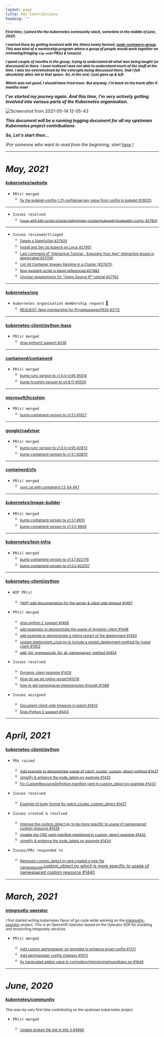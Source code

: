 ```yaml
---
layout: page
title: K8s Contributions
heading: ""
---
```


<sub>***First time, I joined the the kubernetes community slack, sometime in the middle of june, 2020.***</sub>

<sub>***I started there by getting involved with the (then) newly formed, [node-reviewers-group](https://www.psaggu.com/kubernetes-mentorship/2020/07/30/node-reviewer-group-tasks.html). This was kind of a mentorship program where a group of people would work together on reviewing/triaging `sig-node` PR(s) & issue(s).***</sub>

<sub>***I spent couple of months in the group, trying to understand all what was being taught (or discussed) in there. I soon realised I was not able to understand much of the stuff at the time. I was too overwhelmed by the concepts being discussed there, that I felt absolutely alien-ish in that space. So, in the end, I just gave up & left.***</sub>

<sub>***Which was not good, I should have tried more. But anyway, I'm back on the track after 6 months now!***</sub>

***I've started my journey again. And this time, I'm very actively getting involved into various parts of the Kubernetes organisation.***


![Screenshot from 2021-05-14 12-05-43](https://user-images.githubusercontent.com/30499743/118231546-f30ca980-b4ac-11eb-9fd8-2d90e6d9e51e.png)


***This document will be a running logging document for all my upstream Kubernetes project contributions.***

***So, Let's start then...***


*(For someone who want to read from the beginning, start [here](https://www.psaggu.com/kubernetes.html#june-2020).)*

---

# *May, 2021*

#### **[kubernetes/website](https://github.com/kubernetes/website)**

- `PR(s) merged`
    - <sub>[fix the kubelet-config-1.21 configmap key value from config to kubelet #28025](https://github.com/kubernetes/website/pull/28025)</sub>

---

- `Issues resolved`
    - <sub>[Issue with k8s.io/docs/tasks/administer-cluster/kubeadm/kubeadm-certs/ #27931](https://github.com/kubernetes/website/issues/27931)</sub>

---

- `Issues reviewed/triaged`  
    - <sub>[Delete a StatefulSet #27920](https://github.com/kubernetes/website/issues/27920)</sub>
    - <sub>[Install and Set Up kubectl on Linux #27951](https://github.com/kubernetes/website/issues/27951)</sub>     
    - <sub>[Last command of "Interactive Tutorial - Exposing Your App" interactive lesson is deprecated #27056](https://github.com/kubernetes/website/issues/27056#issuecomment-843129207)</sub>
    - <sub>[List All Container Images Running in a Cluster (#27475)](https://github.com/kubernetes/website/issues/27475#issuecomment-843066458)</sub>
    - <sub>[Non-existent script is being referenced #27982](https://github.com/kubernetes/website/issues/27982#issuecomment-844272373)</sub>
    - <sub>[Unclear requirements for “Using Source IP” tutorial #27162](https://github.com/kubernetes/website/issues/27162#issuecomment-843223669)</sub>

---

#### **[kubernetes/org](https://github.com/kubernetes/org)**

- `kubernetes organisation membership request` 🎊
    - <sub>[REQUEST: New membership for Priyankasaggu11929 #2712](https://github.com/kubernetes/org/issues/2712)</sub>

---

#### **[kubernetes-client/python-base](https://github.com/kubernetes-client/python-base)**

- `PR(s) merged`
    - <sub>[drop python2 support #238](https://github.com/kubernetes-client/python-base/pull/238)</sub>

---

#### **[containerd/containerd](https://github.com/containerd/containerd)**

- `PR(s) merged`
    - <sub>[bump runc version to v1.0.0-rc95 #5514](https://github.com/containerd/containerd/pull/5514)</sub>
    - <sub>[bump hcsshim version to v0.8.17 #5505](https://github.com/containerd/containerd/pull/5505)</sub>
 
---

#### **[microsoft/hcsshim](https://github.com/microsoft/hcsshim)**

- `PR(s) merged`
    - <sub>[bump containerd version to v1.5.1 #1027](https://github.com/microsoft/hcsshim/pull/1027#event-4745184459)</sub>
 
---


#### **[google/cadvisor](https://github.com/google/cadvisor/)**

- `PR(s) merged`
    - <sub>[bump runc version to v1.0.0-rc95 #2873](https://github.com/google/cadvisor/pull/2873)</sub>
    - <sub>[bump containerd version to v1.5.1 #2870](https://github.com/google/cadvisor/pull/2870)</sub>

---

#### **[containerd/zfs](https://github.com/containerd/zfs/)**

- `PR(s) merged`
    - <sub>[sync up with containerd 1.5 GA #47](https://github.com/containerd/zfs/pull/47)</sub>

---

#### **[kubernetes/image-builder](https://github.com/kubernetes-sigs/image-builder)**

- `PR(s) merged`
    - <sub>[bump containerd version to v1.5.1 #610](https://github.com/kubernetes-sigs/image-builder/pull/610)</sub>
    - <sub>[bump containerd version to v1.5.0 #606](https://github.com/kubernetes-sigs/image-builder/pull/606)</sub>

---


#### **[kubernetes/test-infra](https://github.com/kubernetes/test-infra)**

- `PR(s) merged`
    - <sub>[bump containerd version to v1.5.1 #22178](https://github.com/kubernetes/test-infra/pull/22178)</sub>
    - <sub>[bump containerd version to v1.5.0 #22157](https://github.com/kubernetes/test-infra/pull/22157)</sub>

---

#### **[kubernetes-client/python](https://github.com/kubernetes-client/python)**

- `WIP PR(s)`
    - <sub>[[WIP] add documentation for the server & client side timeout #1467](https://github.com/kubernetes-client/python/pull/1467)</sub>

- `PR(s) merged`
    - <sub>[drop python 2 support #1468](https://github.com/kubernetes-client/python/pull/1468)</sub> 
    - <sub>[add examples to demonstrate the usage of dynamic client #1448](https://github.com/kubernetes-client/python/pull/1448)</sub>
    - <sub>[add example to demonstrate a rolling restart of the deployment #1450](https://github.com/kubernetes-client/python/pull/1450)</sub>
    - <sub>[update deployment_crud.py to include a restart_deployment method for typed client #1452](https://github.com/kubernetes-client/python/pull/1452)</sub>
    - <sub>[add 'list_ingressroute_for_all_namespaces' method #1454](https://github.com/kubernetes-client/python/pull/1454)</sub>

- `Issues resolved`
    - <sub>[Dynamic client example #1429](https://github.com/kubernetes-client/python/issues/1429)</sub>
    - <sub>[How do we do rolling restart?#1378](https://github.com/kubernetes-client/python/issues/1378)</sub>
    - <sub>[how to get namespaces ingressroutes through #1388](https://github.com/kubernetes-client/python/issues/1388)</sub>

- `Issues assigned`
    - <sub>[Document client-side timeouts in watch #1402](https://github.com/kubernetes-client/python/issues/1402)</sub>
    - <sub>[Drop Python 2 support #1413](https://github.com/kubernetes-client/python/issues/1413)</sub>

---

# *April, 2021*

#### **[kubernetes-client/python](https://github.com/kubernetes-client/python)**

- `PRs raised`
    - <sub>[Add example to demonstrate usage of patch_cluster_custom_object method #1437](https://github.com/kubernetes-client/python/pull/1437)</sub>
    - <sub>[simplify & enhance the node_labels.py example #1435](https://github.com/kubernetes-client/python/pull/1435)</sub>
    - <sub>[Fix CustomResourceDefinition manifest yaml in custom_object.py example #1433 ](https://github.com/kubernetes-client/python/pull/1433)</sub>

- `Issues resolved`
    - <sub>[Example of body format for patch_cluster_custom_object #1427](https://github.com/kubernetes-client/python/issues/1427)</sub>

   
- `Issues created & resolved`
    - <sub>[Improve the custom_object.py to be more specific to usage of namespaced custom resource #1438](https://github.com/kubernetes-client/python/issues/1438)</sub>
    - <sub>[Update the CRD yaml manifest mentioned in custom_object example #1432](https://github.com/kubernetes-client/python/issues/1432)</sub>
    - <sub>[simplify & enhance the node_labels.py example #1434](https://github.com/kubernetes-client/python/issues/1434)</sub>

- `Issues/PRs responded to`
    - <sub>[Removed custom_object.py and created a new file namespaced</sub>_custom_object.py which is more specific to usage of namespaced custom resource #1440](https://github.com/kubernetes-client/python/pull/1440)

---

# *March, 2021*

#### **[integreatly-operator](https://github.com/integr8ly/integreatly-operator)**

<sub>I first started writing kubernetes flavor of go code while working on the [integreatly-operator](https://github.com/integr8ly/integreatly-operator) project. This is an Openshift Operator based on the Operator SDK for installing and reconciling Integreatly services.</sub>

- `PR(s) merged`

    - <sub>[Add custom alertmanager go template to enhance email config #1721](https://github.com/integr8ly/integreatly-operator/pull/1721)</sub>
    - <sub>[Add alertmanager config changes #1672](https://github.com/integr8ly/integreatly-operator/pull/1672)</sub>
    - <sub>[fix hardcoded addon value in controllers/rhmi/promethuesRules.go #1649](https://github.com/integr8ly/integreatly-operator/pull/1649)</sub>

---

# *June, 2020*

#### **[kubernetes/community](https://github.com/kubernetes/community/)**

<sub>This was my very first time contributing on the upstream kubernetes project.</sub>

- `PR(s) merged`

    - <sub>[Update broken file link in title 3 #4896](https://github.com/kubernetes/community/pull/4896)</sub>
